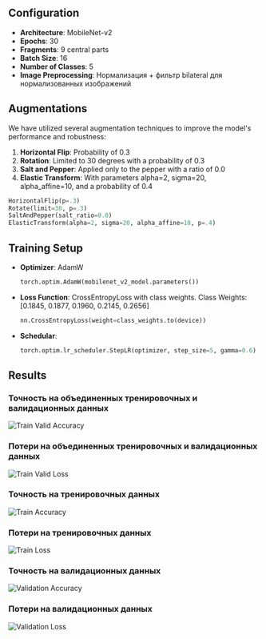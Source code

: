 ## Configuration
- **Architecture**: MobileNet-v2
- **Epochs**: 30
- **Fragments**: 9 central parts
- **Batch Size**: 16
- **Number of Classes**: 5
- **Image Preprocessing**: Нормализация + фильтр bilateral для нормализованных изображений

## Augmentations
We have utilized several augmentation techniques to improve the model's performance and robustness:
1. **Horizontal Flip**: Probability of 0.3
2. **Rotation**: Limited to 30 degrees with a probability of 0.3
3. **Salt and Pepper**: Applied only to the pepper with a ratio of 0.0
4. **Elastic Transform**: With parameters alpha=2, sigma=20, alpha_affine=10, and a probability of 0.4
  ```python
  HorizontalFlip(p=.3)
  Rotate(limit=30, p=.3)
  SaltAndPepper(salt_ratio=0.0)
  ElasticTransform(alpha=2, sigma=20, alpha_affine=10, p=.4)
  ```

## Training Setup
- **Optimizer**: AdamW
  ```python
  torch.optim.AdamW(mobilenet_v2_model.parameters())

- **Loss Function**: CrossEntropyLoss with class weights. Class Weights: [0.1845, 0.1877, 0.1960, 0.2145, 0.2656]
  ```python
  nn.CrossEntropyLoss(weight=class_weights.to(device))

- **Schedular**: 
  ```python
  torch.optim.lr_scheduler.StepLR(optimizer, step_size=5, gamma=0.6)

## Results

### Точность на объединенных тренировочных и валидационных данных
![Train Valid Accuracy](images/train_valid_Acc.png)

### Потери на объединенных тренировочных и валидационных данных
![Train Valid Loss](images/train_valid_Loss.png)

### Точность на тренировочных данных
![Train Accuracy](images/train_Acc.png)

### Потери на тренировочных данных
![Train Loss](images/train_Loss.png)

### Точность на валидационных данных
![Validation Accuracy](images/valid_Acc.png)

### Потери на валидационных данных
![Validation Loss](images/valid_Loss.png)

